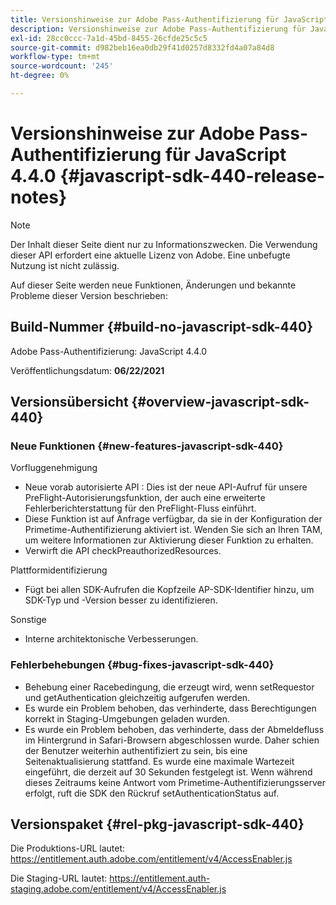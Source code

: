 ```yaml
---
title: Versionshinweise zur Adobe Pass-Authentifizierung für JavaScript 4.4.0
description: Versionshinweise zur Adobe Pass-Authentifizierung für JavaScript 4.4.0
exl-id: 28cc0ccc-7a1d-45bd-8455-26cfde25c5c5
source-git-commit: d982beb16ea0db29f41d0257d8332fd4a07a84d8
workflow-type: tm+mt
source-wordcount: '245'
ht-degree: 0%

---
```


# Versionshinweise zur Adobe Pass-Authentifizierung für JavaScript 4.4.0 {#javascript-sdk-440-release-notes}

>[!NOTE]
>
>Der Inhalt dieser Seite dient nur zu Informationszwecken. Die Verwendung dieser API erfordert eine aktuelle Lizenz von Adobe. Eine unbefugte Nutzung ist nicht zulässig.

Auf dieser Seite werden neue Funktionen, Änderungen und bekannte Probleme dieser Version beschrieben:

## Build-Nummer {#build-no-javascript-sdk-440}

Adobe Pass-Authentifizierung: JavaScript 4.4.0

Veröffentlichungsdatum: **06/22/2021**


## Versionsübersicht {#overview-javascript-sdk-440}

### Neue Funktionen {#new-features-javascript-sdk-440}

Vorfluggenehmigung

* Neue vorab autorisierte API : Dies ist der neue API-Aufruf für unsere PreFlight-Autorisierungsfunktion, der auch eine erweiterte Fehlerberichterstattung für den PreFlight-Fluss einführt.
* Diese Funktion ist auf Anfrage verfügbar, da sie in der Konfiguration der Primetime-Authentifizierung aktiviert ist. Wenden Sie sich an Ihren TAM, um weitere Informationen zur Aktivierung dieser Funktion zu erhalten.
* Verwirft die API checkPreauthorizedResources.

Plattformidentifizierung

* Fügt bei allen SDK-Aufrufen die Kopfzeile AP-SDK-Identifier hinzu, um SDK-Typ und -Version besser zu identifizieren.

Sonstige

* Interne architektonische Verbesserungen.


### Fehlerbehebungen {#bug-fixes-javascript-sdk-440}

* Behebung einer Racebedingung, die erzeugt wird, wenn setRequestor und getAuthentication gleichzeitig aufgerufen werden.
* Es wurde ein Problem behoben, das verhinderte, dass Berechtigungen korrekt in Staging-Umgebungen geladen wurden.
* Es wurde ein Problem behoben, das verhinderte, dass der Abmeldefluss im Hintergrund in Safari-Browsern abgeschlossen wurde. Daher schien der Benutzer weiterhin authentifiziert zu sein, bis eine Seitenaktualisierung stattfand. Es wurde eine maximale Wartezeit eingeführt, die derzeit auf 30 Sekunden festgelegt ist. Wenn während dieses Zeitraums keine Antwort vom Primetime-Authentifizierungsserver erfolgt, ruft die SDK den Rückruf setAuthenticationStatus auf.

## Versionspaket {#rel-pkg-javascript-sdk-440}

Die Produktions-URL lautet: https://entitlement.auth.adobe.com/entitlement/v4/AccessEnabler.js

Die Staging-URL lautet: https://entitlement.auth-staging.adobe.com/entitlement/v4/AccessEnabler.js
